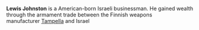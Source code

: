 **Lewis Johnston** is a American-born Israeli businessman. He gained wealth through the armament trade between the Finnish weapons manufacturer [Tampella](https://en.wikipedia.org/wiki/Tampella "Tampella") and Israel